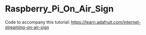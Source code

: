 # Raspberry_Pi_On_Air_Sign

Code to accompany this tutorial:
https://learn.adafruit.com/internet-streaming-on-air-sign
